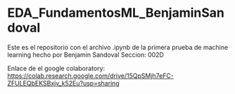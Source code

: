 # EDA_FundamentosML_BenjaminSandoval

Este es el repositorio con el archivo .ipynb de la primera prueba de machine learning hecho por Benjamin Sandoval
Seccion: 002D

Enlace de el google colaboratory:
https://colab.research.google.com/drive/15QpSMjh7eFC-ZFULEQbEKSBxjv_k52Eu?usp=sharing
